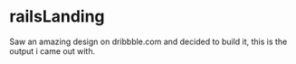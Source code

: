 # railsLanding
Saw an amazing design on dribbble.com and decided to build it, this is the output i came out with.
